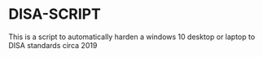 # DISA-SCRIPT

This is a script to automatically harden a windows 10 desktop or laptop to DISA standards circa 2019
